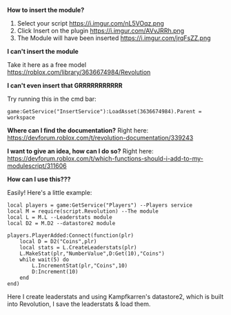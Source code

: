 **How to insert the module?**
1. Select your script 
https://i.imgur.com/nL5VOqz.png
2. Click Insert on the plugin
https://i.imgur.com/AVvJRRh.png
3. The Module will have been inserted
https://i.imgur.com/jrqFsZZ.png

**I can't insert the module**

Take it here as a free model 
https://roblox.com/library/3636674984/Revolution

**I can't even insert that GRRRRRRRRRRR**

Try running this in the cmd bar:
```
game:GetService("InsertService"):LoadAsset(3636674984).Parent = workspace
```
**Where can I find the documentation?**
Right here: https://devforum.roblox.com/t/revolution-documentation/339243

**I want to give an idea, how can I do so?**
Right here: https://devforum.roblox.com/t/which-functions-should-i-add-to-my-modulescript/311606

**How can I use this???**

Easily! Here's a little example:

```
local players = game:GetService("Players") --Players service
local M = require(script.Revolution) --The module
local L = M.L --Leaderstats module
local D2 = M.D2 --datastore2 module

players.PlayerAdded:Connect(function(plr)
	local D = D2("Coins",plr)
	local stats = L.CreateLeaderstats(plr)
	L.MakeStat(plr,"NumberValue",D:Get(10),"Coins")
	while wait(5) do
		L.IncrementStat(plr,"Coins",10)
		D:Increment(10)
	end
end)
```
Here I create leaderstats and using Kampfkarren's datastore2, which is built into Revolution, I save the leaderstats & load them.
